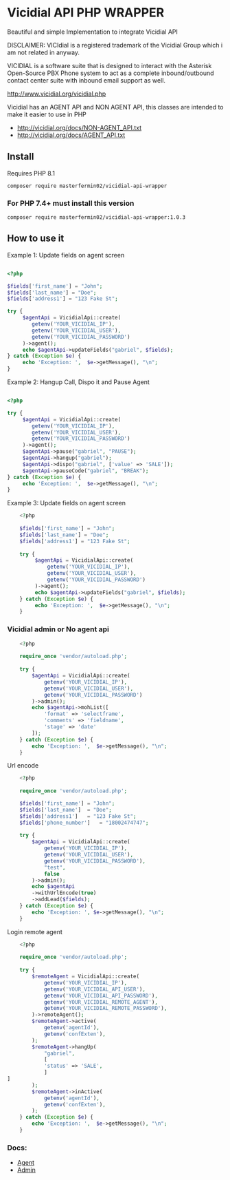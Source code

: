 # Vicidial API PHP WRAPPER

Beautiful and simple Implementation to integrate Vicidial API

DISCLAIMER: VICIdial is a registered trademark of the Vicidial Group which i am not related in anyway.

VICIDIAL is a software suite that is designed to interact with the Asterisk Open-Source PBX Phone system to act as a complete inbound/outbound contact center suite with inbound email support as well.

http://www.vicidial.org/vicidial.php

Vicidial has an AGENT API and NON AGENT API, this classes are intended to make it easier to use in PHP

- http://vicidial.org/docs/NON-AGENT_API.txt
- http://vicidial.org/docs/AGENT_API.txt

## Install
Requires PHP 8.1

`composer require masterfermin02/vicidial-api-wrapper`

### For PHP 7.4+ must install this version

`composer require masterfermin02/vicidial-api-wrapper:1.0.3`

## How to use it
Example 1: Update fields on agent screen
```php

<?php

$fields['first_name'] = "John";
$fields['last_name'] = "Doe";
$fields['address1'] = "123 Fake St";

try {
     $agentApi = VicidialApi::create(
        getenv('YOUR_VICIDIAL_IP'),
        getenv('YOUR_VICIDIAL_USER'),
        getenv('YOUR_VICIDIAL_PASSWORD')
     )->agent();
     echo $agentApi->updateFields("gabriel", $fields);
} catch (Exception $e) {
     echo 'Exception: ',  $e->getMessage(), "\n";
}

```

Example 2:  Hangup Call, Dispo it and Pause Agent
```php

<?php

try {
     $agentApi = VicidialApi::create(
        getenv('YOUR_VICIDIAL_IP'),
        getenv('YOUR_VICIDIAL_USER'),
        getenv('YOUR_VICIDIAL_PASSWORD')
     )->agent();
     $agentApi->pause("gabriel", "PAUSE");
     $agentApi->hangup("gabriel");
     $agentApi->dispo("gabriel", ['value' => 'SALE']);
     $agentApi->pauseCode("gabriel", "BREAK");
} catch (Exception $e) {
     echo 'Exception: ',  $e->getMessage(), "\n";
}

```

Example 3: Update fields on agent screen
```php
    <?php
    
    $fields['first_name'] = "John";
    $fields['last_name'] = "Doe";
    $fields['address1'] = "123 Fake St";
    
    try {
         $agentApi = VicidialApi::create(
             getenv('YOUR_VICIDIAL_IP'),
             getenv('YOUR_VICIDIAL_USER'),
             getenv('YOUR_VICIDIAL_PASSWORD')
         )->agent();
         echo $agentApi->updateFields("gabriel", $fields);
    } catch (Exception $e) {
         echo 'Exception: ',  $e->getMessage(), "\n";
    }

```

### Vicidial admin or No agent api
```php
    <?php
    
    require_once 'vendor/autoload.php';
    
    try {
        $agentApi = VicidialApi::create(
            getenv('YOUR_VICIDIAL_IP'),
            getenv('YOUR_VICIDIAL_USER'),
            getenv('YOUR_VICIDIAL_PASSWORD')
        )->admin();
        echo $agentApi->mohList([
            'format' => 'selectframe',
            'comments' => 'fieldname',
            'stage' => 'date'
        ]);
    } catch (Exception $e) {
        echo 'Exception: ',  $e->getMessage(), "\n";
    }
```

Url encode
```php
    <?php
    
    require_once 'vendor/autoload.php';

    $fields['first_name'] = "John";
    $fields['last_name']  = "Doe";
    $fields['address1']   = "123 Fake St";
    $fields['phone_number']   = "18002474747";
    
    try {
        $agentApi = VicidialApi::create(
            getenv('YOUR_VICIDIAL_IP'),
            getenv('YOUR_VICIDIAL_USER'),
            getenv('YOUR_VICIDIAL_PASSWORD'),
            "test",
            false
        )->admin();
        echo $agentApi
        ->withUrlEncode(true)
        ->addLead($fields);
    } catch (Exception $e) {
        echo 'Exception: ', $e->getMessage(), "\n";
    }
```

Login remote agent

```php
    <?php
    
    require_once 'vendor/autoload.php';
    
    try {
        $remoteAgent = VicidialApi::create(
            getenv('YOUR_VICIDIAL_IP'),
            getenv('YOUR_VICIDIAL_API_USER'),
            getenv('YOUR_VICIDIAL_API_PASSWORD'),
            getenv('YOUR_VICIDIAL_REMOTE_AGENT'),
            getenv('YOUR_VICIDIAL_REMOTE_PASSWORD'),
        )->remoteAgent();
        $remoteAgent->active(
            getenv('agentId'),
            getenv('confExten'),
        );
        $remoteAgent->hangUp(
            "gabriel",
            [
            'status' => 'SALE',
            ]
]
        );
        $remoteAgent->inActive(
            getenv('agentId'),
            getenv('confExten'),
        );
    } catch (Exception $e) {
        echo 'Exception: ',  $e->getMessage(), "\n";
    }
```


### Docs:
- [Agent](https://github.com/masterfermin02/vicidial-api-wrapper/blob/main/docs/agent.md)
- [Admin](https://github.com/masterfermin02/vicidial-api-wrapper/blob/main/docs/admin.md)
